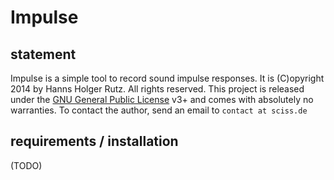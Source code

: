 # Impulse

## statement

Impulse is a simple tool to record sound impulse responses. It is (C)opyright 2014 by Hanns Holger Rutz. All rights reserved. This project is released under the [GNU General Public License](https://raw.github.com/Sciss/Impulse/master/LICENSE) v3+ and comes with absolutely no warranties. To contact the author, send an email to `contact at sciss.de`

## requirements / installation

(TODO)